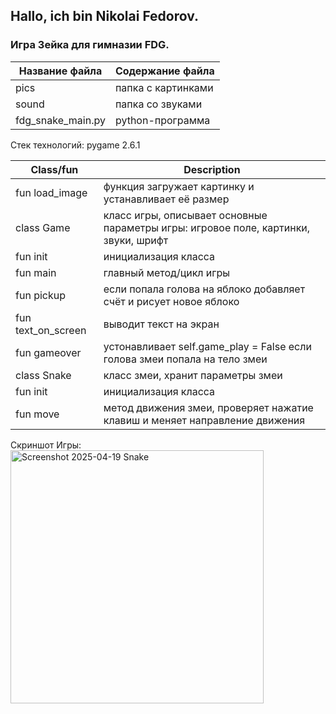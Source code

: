 ## Hallo, ich bin Nikolai Fedorov.
### Игра Зейка для гимназии FDG.


Название файла    | Содержание файла
------------------|----------------------
pics              | папка с картинками
sound             | папка со звуками
fdg_snake_main.py | python-программа

Стек технологий:  pygame 2.6.1

Class/fun              | Description
-----------------------|----------------------
fun load_image         | функция загружает картинку и устанавливает её размер
class Game             | класс игры, описывает основные параметры игры: игровое поле, картинки, звуки, шрифт
    fun init           | инициализация класса
    fun main           | главный метод/цикл игры
    fun pickup         | если попала голова на яблоко добавляет счёт и риcует новое яблоко
    fun text_on_screen | выводит текст на экран
    fun gameover       | устонавливает self.game_play = False если голова змеи попала на тело змеи
class Snake            | класс змеи, хранит параметры змеи
    fun init           | инициализация класса
    fun move           | метод движения змеи, проверяет нажатие клавиш и меняет направление движения


Скриншот Игры:  
<img width="405" alt="Screenshot 2025-04-19  Snake" src="https://github.com/user-attachments/assets/cef5d5bf-5f61-40a1-ae37-43f062128a21" />

